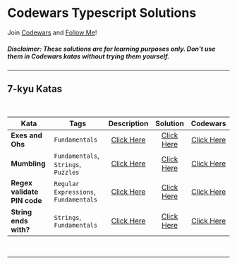 # Codewars Typescript Solutions

Join [Codewars](https://www.codewars.com/r/J-Wshw) and [Follow Me](https://www.codewars.com/users/denilson-santos)!

##### **Disclaimer:** These solutions are for learning purposes only. Don't use them in Codewars katas without trying them yourself.

---

## 7-kyu Katas

<br>

| Kata | Tags | Description | Solution | Codewars |
|---|---|:---:|:---:|:---:|
| **Exes and Ohs** | `Fundamentals` | [Click Here](7-kyu/exes-and-ohs/description.md) | [Click Here](7-kyu/exes-and-ohs/solution.ts) | [Click Here](https://www.codewars.com/kata/55908aad6620c066bc00002a) |
| **Mumbling** | `Fundamentals`, `Strings`, `Puzzles` | [Click Here](7-kyu/mumbling/description.md) | [Click Here](7-kyu/mumbling/solution.ts) | [Click Here](https://www.codewars.com/kata/5667e8f4e3f572a8f2000039/typescript) |
| **Regex validate PIN code** | `Regular Expressions`, `Fundamentals` | [Click Here](7-kyu/regex-validate-pin-code/description.md) | [Click Here](7-kyu/regex-validate-pin-code/solution.ts) | [Click Here](https://www.codewars.com/kata/55f8a9c06c018a0d6e000132) |
| **String ends with?** | `Strings`, `Fundamentals` | [Click Here](7-kyu/strings-ends-with/description.md) | [Click Here](7-kyu/strings-ends-with/solution.ts) | [Click Here](https://www.codewars.com/kata/51f2d1cafc9c0f745c00037d) |


<br>

---